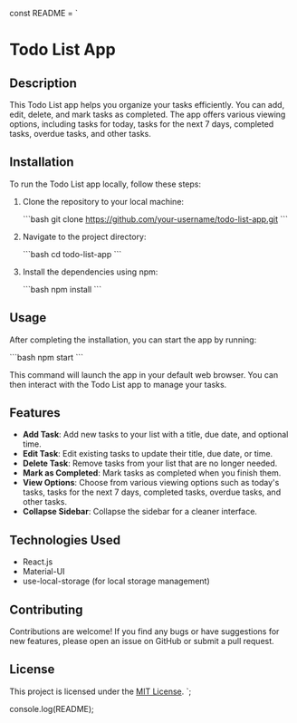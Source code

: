 const README = `
# Todo List App

## Description

This Todo List app helps you organize your tasks efficiently. You can add, edit, delete, and mark tasks as completed. The app offers various viewing options, including tasks for today, tasks for the next 7 days, completed tasks, overdue tasks, and other tasks.

## Installation

To run the Todo List app locally, follow these steps:

1. Clone the repository to your local machine:

   \`\`\`bash
   git clone https://github.com/your-username/todo-list-app.git
   \`\`\`

2. Navigate to the project directory:

   \`\`\`bash
   cd todo-list-app
   \`\`\`

3. Install the dependencies using npm:

   \`\`\`bash
   npm install
   \`\`\`

## Usage

After completing the installation, you can start the app by running:

\`\`\`bash
npm start
\`\`\`

This command will launch the app in your default web browser. You can then interact with the Todo List app to manage your tasks.

## Features

- **Add Task**: Add new tasks to your list with a title, due date, and optional time.
- **Edit Task**: Edit existing tasks to update their title, due date, or time.
- **Delete Task**: Remove tasks from your list that are no longer needed.
- **Mark as Completed**: Mark tasks as completed when you finish them.
- **View Options**: Choose from various viewing options such as today's tasks, tasks for the next 7 days, completed tasks, overdue tasks, and other tasks.
- **Collapse Sidebar**: Collapse the sidebar for a cleaner interface.

## Technologies Used

- React.js
- Material-UI
- use-local-storage (for local storage management)

## Contributing

Contributions are welcome! If you find any bugs or have suggestions for new features, please open an issue on GitHub or submit a pull request.

## License

This project is licensed under the [MIT License](https://opensource.org/licenses/MIT).
`;

console.log(README);
